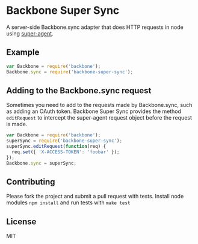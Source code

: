 # Backbone Super Sync

A server-side Backbone.sync adapter that does HTTP requests in node using [super-agent](https://github.com/visionmedia/superagent).

## Example

````javascript
var Backbone = require('backbone');
Backbone.sync = require('backbone-super-sync');
````

## Adding to the Backbone.sync request

Sometimes you need to add to the requests made by Backbone.sync, such as adding an OAuth token. Backbone Super Sync provides the method `editRequest` to intercept the super-agent request object before the request is made.

````javascript
var Backbone = require('backbone');
superSync = require('backbone-super-sync');
superSync.editRequest(function(req) {
  req.set({ 'X-ACCESS-TOKEN': 'foobar' });
});
Backbone.sync = superSync;
````

## Contributing

Please fork the project and submit a pull request with tests. Install node modules `npm install` and run tests with `make test`

## License

MIT
